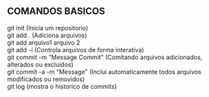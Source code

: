 ## COMANDOS BASICOS ##
git init (Inicia um repositorio)    
git add . (Adiciona arquivos)  
git add arquivo1 arquivo 2  
git add -i (Controla arquivos de forma interativa)    
git commit -m "Message Commit" (Comitando arquivos adicionados, alterados ou excluidos)  
git commit -a -m "Message" (Inclui automaticamente todos arquivos modificados ou removidos)  
git log (mostra o historico de commits)  

